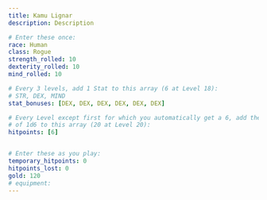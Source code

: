 ```yaml
---
title: Kamu Lignar
description: Description

# Enter these once:
race: Human
class: Rogue
strength_rolled: 10
dexterity_rolled: 10
mind_rolled: 10

# Every 3 levels, add 1 Stat to this array (6 at Level 18):
# STR, DEX, MIND
stat_bonuses: [DEX, DEX, DEX, DEX, DEX, DEX]

# Every Level except first for which you automatically get a 6, add the result
# of 1d6 to this array (20 at Level 20):
hitpoints: [6]


# Enter these as you play:
temporary_hitpoints: 0
hitpoints_lost: 0
gold: 120
# equipment:
---
```

